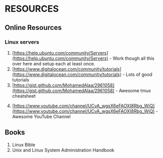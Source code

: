 # RESOURCES
## Online Resources
### Linux servers
1. [https://help.ubuntu.com/community/Servers](https://help.ubuntu.com/community/Servers) - Work though all this over here and setup each at least once.
2. [https://www.digitalocean.com/community/tutorials](https://www.digitalocean.com/community/tutorials) - Lots of good tutorials
3. [https://gist.github.com/MohamedAlaa/2961058](https://gist.github.com/MohamedAlaa/2961058) - Awesome tmux cheatsheet
4) [https://www.youtube.com/channel/UCvA_wgsX6eFAOXI8Rbg_WiQ](https://www.youtube.com/channel/UCvA_wgsX6eFAOXI8Rbg_WiQ) - Awesome YouTube Channel


## Books
1. Linux Bible
2. Unix and Linux System Administration Handbook
